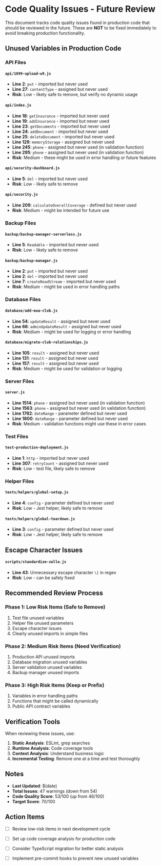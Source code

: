 # Code Quality Issues - Future Review

This document tracks code quality issues found in production code that should be reviewed in the future. These are **NOT** to be fixed immediately to avoid breaking production functionality.

## Unused Variables in Production Code

### API Files

#### `api/1099-upload-w9.js`
- **Line 2**: `put` - imported but never used
- **Line 27**: `contentType` - assigned but never used
- **Risk**: Low - likely safe to remove, but verify no dynamic usage

#### `api/index.js`
- **Line 18**: `getInsurance` - imported but never used
- **Line 19**: `addInsurance` - imported but never used  
- **Line 23**: `getDocuments` - imported but never used
- **Line 24**: `addDocument` - imported but never used
- **Line 25**: `deleteDocument` - imported but never used
- **Line 129**: `memoryStorage` - assigned but never used
- **Line 245**: `phone` - assigned but never used (in validation function)
- **Line 295**: `phone` - assigned but never used (in validation function)
- **Risk**: Medium - these might be used in error handling or future features

#### `api/security-dashboard.js`
- **Line 5**: `del` - imported but never used
- **Risk**: Low - likely safe to remove

#### `api/security.js`
- **Line 209**: `calculateOverallCoverage` - defined but never used
- **Risk**: Medium - might be intended for future use

### Backup Files

#### `backup/backup-manager-serverless.js`
- **Line 5**: `Readable` - imported but never used
- **Risk**: Low - likely safe to remove

#### `backup/backup-manager.js`
- **Line 2**: `put` - imported but never used
- **Line 2**: `del` - imported but never used
- **Line 7**: `createReadStream` - imported but never used
- **Risk**: Medium - might be used in error handling paths

### Database Files

#### `database/add-ewa-club.js`
- **Line 54**: `updateResult` - assigned but never used
- **Line 66**: `adminUpdateResult` - assigned but never used
- **Risk**: Medium - might be used for logging or error handling

#### `database/migrate-club-relationships.js`
- **Line 105**: `result` - assigned but never used
- **Line 131**: `result` - assigned but never used
- **Line 157**: `result` - assigned but never used
- **Risk**: Medium - might be used for validation or logging

### Server Files

#### `server.js`
- **Line 1514**: `phone` - assigned but never used (in validation function)
- **Line 1563**: `phone` - assigned but never used (in validation function)
- **Line 1782**: `dateRange` - parameter defined but never used
- **Line 1800**: `dateRange` - parameter defined but never used
- **Risk**: Medium - validation functions might use these in error cases

### Test Files

#### `test-production-deployment.js`
- **Line 1**: `http` - imported but never used
- **Line 307**: `retryCount` - assigned but never used
- **Risk**: Low - test file, likely safe to remove

### Helper Files

#### `tests/helpers/global-setup.js`
- **Line 4**: `config` - parameter defined but never used
- **Risk**: Low - Jest helper, likely safe to remove

#### `tests/helpers/global-teardown.js`
- **Line 3**: `config` - parameter defined but never used
- **Risk**: Low - Jest helper, likely safe to remove

## Escape Character Issues

#### `scripts/standardize-zelle.js`
- **Line 43**: Unnecessary escape character `\[` in regex
- **Risk**: Low - can be safely fixed

## Recommended Review Process

### Phase 1: Low Risk Items (Safe to Remove)
1. Test file unused variables
2. Helper file unused parameters
3. Escape character issues
4. Clearly unused imports in simple files

### Phase 2: Medium Risk Items (Need Verification)
1. Production API unused imports
2. Database migration unused variables
3. Server validation unused variables
4. Backup manager unused imports

### Phase 3: High Risk Items (Keep or Prefix)
1. Variables in error handling paths
2. Functions that might be called dynamically
3. Public API contract variables

## Verification Tools

When reviewing these issues, use:
1. **Static Analysis**: ESLint, grep searches
2. **Runtime Analysis**: Code coverage tools
3. **Context Analysis**: Understand business logic
4. **Incremental Testing**: Remove one at a time and test thoroughly

## Notes

- **Last Updated**: $(date)
- **Total Issues**: 47 warnings (down from 54)
- **Code Quality Score**: 53/100 (up from 46/100)
- **Target Score**: 70/100

## Action Items

- [ ] Review low-risk items in next development cycle
- [ ] Set up code coverage analysis for production code
- [ ] Consider TypeScript migration for better static analysis
- [ ] Implement pre-commit hooks to prevent new unused variables









